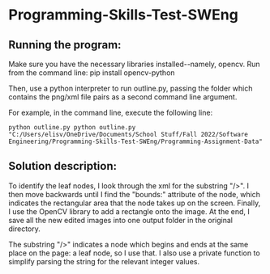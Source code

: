# Programming-Skills-Test-SWEng

## Running the program:
Make sure you have the necessary libraries installed--namely, opencv. Run from the command line:
    pip install opencv-python

Then, use a python interpreter to run outline.py, passing the folder which contains the png/xml file pairs as a second command line argument.

For example, in the command line, execute the following line:

    python outline.py python outline.py "C:/Users/elisv/OneDrive/Documents/School Stuff/Fall 2022/Software Engineering/Programming-Skills-Test-SWEng/Programming-Assignment-Data"

## Solution description:
To identify the leaf nodes, I look through the xml for the substring "/>". I then move backwards until I find the "bounds:" attribute of the node, which indicates the rectangular area that the node takes up on the screen. Finally, I use the OpenCV library to add a rectangle onto the image. At the end, I save all the new edited images into one output folder in the original directory.

The substring "/>" indicates a node which begins and ends at the same place on the page: a leaf node, so I use that. I also use a private function to simplify parsing the string for the relevant integer values. 
